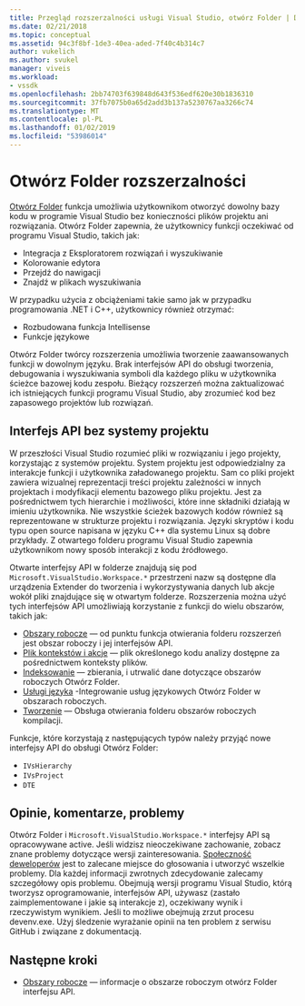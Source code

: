 ```yaml
---
title: Przegląd rozszerzalności usługi Visual Studio, otwórz Folder | Dokumentacja firmy Microsoft
ms.date: 02/21/2018
ms.topic: conceptual
ms.assetid: 94c3f8bf-1de3-40ea-aded-7f40c4b314c7
author: vukelich
ms.author: svukel
manager: viveis
ms.workload:
- vssdk
ms.openlocfilehash: 2bb74703f639848d643f536edf620e30b1836310
ms.sourcegitcommit: 37fb7075b0a65d2add3b137a5230767aa3266c74
ms.translationtype: MT
ms.contentlocale: pl-PL
ms.lasthandoff: 01/02/2019
ms.locfileid: "53986014"
---
```

# <a name="open-folder-extensibility"></a>Otwórz Folder rozszerzalności

[Otwórz Folder](../ide/develop-code-in-visual-studio-without-projects-or-solutions.md) funkcja umożliwia użytkownikom otworzyć dowolny bazy kodu w programie Visual Studio bez konieczności plików projektu ani rozwiązania. Otwórz Folder zapewnia, że użytkownicy funkcji oczekiwać od programu Visual Studio, takich jak:

* Integracja z Eksploratorem rozwiązań i wyszukiwanie
* Kolorowanie edytora
* Przejdź do nawigacji
* Znajdź w plikach wyszukiwania

W przypadku użycia z obciążeniami takie samo jak w przypadku programowania .NET i C++, użytkownicy również otrzymać:

* Rozbudowana funkcja Intellisense
* Funkcje językowe

Otwórz Folder twórcy rozszerzenia umożliwia tworzenie zaawansowanych funkcji w dowolnym języku. Brak interfejsów API do obsługi tworzenia, debugowania i wyszukiwania symboli dla każdego pliku w użytkownika ścieżce bazowej kodu zespołu. Bieżący rozszerzeń można zaktualizować ich istniejących funkcji programu Visual Studio, aby zrozumieć kod bez zapasowego projektów lub rozwiązań.

## <a name="an-api-without-project-systems"></a>Interfejs API bez systemy projektu

W przeszłości Visual Studio rozumieć pliki w rozwiązaniu i jego projekty, korzystając z systemów projektu. System projektu jest odpowiedzialny za interakcje funkcji i użytkownika załadowanego projektu. Sam co pliki projekt zawiera wizualnej reprezentacji treści projektu zależności w innych projektach i modyfikacji elementu bazowego pliku projektu. Jest za pośrednictwem tych hierarchie i możliwości, które inne składniki działają w imieniu użytkownika. Nie wszystkie ścieżek bazowych kodów również są reprezentowane w strukturze projektu i rozwiązania. Języki skryptów i kodu typu open source napisana w języku C++ dla systemu Linux są dobre przykłady. Z otwartego folderu programu Visual Studio zapewnia użytkownikom nowy sposób interakcji z kodu źródłowego.

Otwarte interfejsy API w folderze znajdują się pod `Microsoft.VisualStudio.Workspace.*` przestrzeni nazw są dostępne dla urządzenia Extender do tworzenia i wykorzystywania danych lub akcje wokół pliki znajdujące się w otwartym folderze. Rozszerzenia można użyć tych interfejsów API umożliwiają korzystanie z funkcji do wielu obszarów, takich jak:

- [Obszary robocze](workspaces.md) — od punktu funkcja otwierania folderu rozszerzeń jest obszar roboczy i jej interfejsów API.
- [Plik kontekstów i akcje](workspace-file-contexts.md) — plik określonego kodu analizy dostępne za pośrednictwem konteksty plików.
- [Indeksowanie](workspace-indexing.md) — zbierania, i utrwalić dane dotyczące obszarów roboczych Otwórz Folder.
- [Usługi języka](workspace-language-services.md) -Integrowanie usług językowych Otwórz Folder w obszarach roboczych.
- [Tworzenie](workspace-build.md) — Obsługa otwierania folderu obszarów roboczych kompilacji.

Funkcje, które korzystają z następujących typów należy przyjąć nowe interfejsy API do obsługi Otwórz Folder:

- `IVsHierarchy`
- `IVsProject`
- `DTE`

## <a name="feedback-comments-issues"></a>Opinie, komentarze, problemy

Otwórz Folder i `Microsoft.VisualStudio.Workspace.*` interfejsy API są opracowywane active. Jeśli widzisz nieoczekiwane zachowanie, zobacz znane problemy dotyczące wersji zainteresowania. [Społeczność deweloperów](https://developercommunity.visualstudio.com) jest to zalecane miejsce do głosowania i utworzyć wszelkie problemy. Dla każdej informacji zwrotnych zdecydowanie zalecamy szczegółowy opis problemu. Obejmują wersji programu Visual Studio, którą tworzysz oprogramowanie, interfejsów API, używasz (zastało zaimplementowane i jakie są interakcje z), oczekiwany wynik i rzeczywistym wynikiem. Jeśli to możliwe obejmują zrzut procesu devenv.exe. Użyj śledzenie wyrażanie opinii na ten problem z serwisu GitHub i związane z dokumentacją.

## <a name="next-steps"></a>Następne kroki

* [Obszary robocze](workspaces.md) — informacje o obszarze roboczym otwórz Folder interfejsu API.